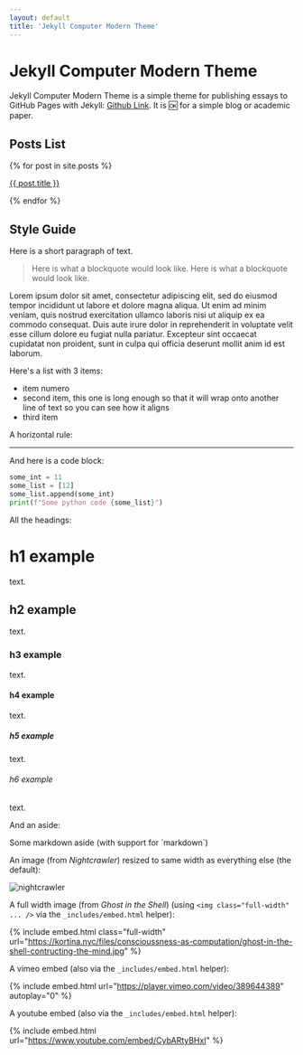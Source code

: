```yaml
---
layout: default
title: 'Jekyll Computer Modern Theme'
---
```


# Jekyll Computer Modern Theme

Jekyll Computer Modern Theme is a simple theme for publishing essays to GitHub Pages with Jekyll: [Github Link](https://github.com/kortina/jekyll-computer-modern-theme). It is 🆗 for a simple blog or academic paper. 

## Posts List

{% for post in site.posts %}<p><a href="{{ post.url }}">{{ post.title }}</a></p>{% endfor %}

## Style Guide

Here is a short paragraph of text.

> Here is what a blockquote would look like. Here is what a blockquote would look like.

<a name="lorem"></a>

Lorem ipsum dolor sit amet, consectetur adipiscing elit, sed do eiusmod tempor incididunt ut labore et dolore magna aliqua. Ut enim ad minim veniam, quis nostrud exercitation ullamco laboris nisi ut aliquip ex ea commodo consequat. Duis aute irure dolor in reprehenderit in voluptate velit esse cillum dolore eu fugiat nulla pariatur. Excepteur sint occaecat cupidatat non proident, sunt in culpa qui officia deserunt mollit anim id est laborum.

Here's a list with 3 items:

- item numero 
- second item, this one is long enough so that it will wrap onto another line of text so you can see how it aligns
- third item

A horizontal rule:

---


And here is a code block:

```python
some_int = 11
some_list = [12]
some_list.append(some_int)
print(f"Some python code {some_list}")
```

All the headings:

# h1 example

text.

## h2 example

text.

### h3 example

text.

#### h4 example

text.

##### h5 example

text.

###### h6 example

text.

And an aside:

<aside markdown="1">
Some markdown aside (with support for `markdown`)
</aside>

An image (from *Nightcrawler*) resized to same width as everything else (the default):

![nightcrawler](https://kortina.nyc/files/nightcrawler.jpg)

A full width image (from *Ghost in the Shell*) (using `<img class="full-width" ... />` via the `_includes/embed.html` helper):

{% include embed.html class="full-width" url="https://kortina.nyc/files/conscioussness-as-computation/ghost-in-the-shell-contructing-the-mind.jpg" %}

A vimeo embed (also via the `_includes/embed.html` helper):

{% include embed.html url="https://player.vimeo.com/video/389644389" autoplay="0" %}

A youtube embed (also via the `_includes/embed.html` helper):

{% include embed.html url="https://www.youtube.com/embed/CybARtyBHxI" %}
